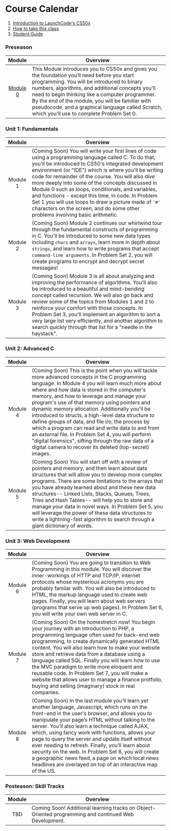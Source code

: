 # Course Calendar

1. [Introduction to LaunchCode's CS50x](../../..)
2. [How to take this class](../how-to-take-this-class)
3. <a href="https://docs.google.com/document/d/19HIMxU_RtVV0PcGpuL71KmAoQh-KTgyPGpWWLcmwo58/edit?usp=sharing" target="_blank">Student Guide</a>

### Preseason
|Module | Overview |
| :-------------: |-------------|
| [Module 0](./module0) | This Module introduces you to CS50x and gives you the foundation you’ll need before you start programming. You will be introduced to binary numbers, algorithms, and additional concepts you’ll need to begin thinking like a computer programmer. By the end of the module, you will be familiar with pseudocode, and a graphical language called Scratch, which you'll use to complete Problem Set 0. |

### Unit 1: Fundamentals
|Module | Overview |
| :-------------: |-------------|
| Module 1 | (Coming Soon) You will write your first lines of code using a programming language called C. To do that, you'll be introduced to CS50's integrated development environment (or "IDE") which is where you'll be writing code for remainder of the course. You will also dive more deeply into some of the concepts discussed in Module 0 such as loops, conditionals, and variables, and functions - except this time, in code. In Problem Set 1 you will use loops to draw a picture made of `'#'` characters on the screen, and do some other problems involving basic arithmetic. |
| Module 2 | (Coming Soon) Module 2 continues our whirlwind tour through the fundamental constructs of programming in C. You'll be introduced to some new data types including `chars` and `arrays`, learn more in depth about `strings`, and learn how to write programs that accept `command-line arguments`.  In Problem Set 2, you will create programs to encrypt and decrypt secret messages! |
| Module 3 | (Coming Soon) Module 3 is all about analyzing and improving the performance of algorithms. You'll also be introduced to a beautiful and mind-bending concept called recursion. We will also go back and review some of the topics from Modules 1 and 2 to reinforce your comfort with those concepts. In Problem Set 3, you'll implement an algorithm to sort a very large list very efficiently, and another algorithm to search quickly through that list for a "needle in the haystack".

### Unit 2: Advanced C
|Module | Overview |
| :-------------: |-------------|
| Module 4 | (Coming Soon) This is the point when you will tackle more advanced concepts in the C programming language. In Module 4 you will learn much more about where and how data is stored in the computer's memory, and how to leverage and manage your program's use of that memory using pointers and dynamic memory allocation. Additionally you'll be introduced to structs, a high-level data structure to define groups of data, and file i/o, the process by which a program can read and write data to and from an external file. In Problem Set 4, you will perform "digital forensics", sifting through the raw data of a digital camera to recover its deleted (top-secret) images. |
| Module 5 | (Coming Soon) You will start off with a review of pointers and memory, and then learn about data structures that will allow you to develop more complex programs. There are some limitations to the arrays that you have already learned about and these new data structures-- Linked Lists, Stacks, Queues, Trees, Tries and Hash Tables-- will help you to store and manage your data in novel ways. In Problem Set 5, you will leverage the power of these data structures to write a lightning-fast algorithm to search through a giant dictionary of words. |

### Unit 3: Web Development
|Module | Overview |
| :-------------: |-------------|
| Module 6 | (Coming Soon) You are going to transition to Web Programming in this module. You will discover the inner-workings of HTTP and TCP/IP, internet protocols whose mysterious acronyms you are probably familar with. You will also be introduced to HTML, the markup language used to create web pages. Finally, you will learn about web servers (programs that serve up web pages). In Problem Set 6, you will write your own web server in C.|
| Module 7 | (Coming Soon) On the homestretch now! You begin your journey with an introduction to PHP, a programming language often used for back-end web programming, to create dynamically generated HTML content. You will also learn how to make your website store and retrieve data from a database using a language called SQL. Finally you will learn how to use the MVC paradigm to write more eloquent and reusable code. In Problem Set 7, you will make a website that allows user to manage a finance protfolio, buying and selling (imaginary) stock in real companies. |
| Module 8 | (Coming Soon) In the last module you’ll learn yet another language, Javascript, which runs on the front-end in the user's browser, and allows you to manipulate your page’s HTML without talking to the server. You’ll also learn a technique called AJAX, which, using fancy work with functions, allows your page to query the server and update itself without ever needing to refresh. Finally, you’ll learn about security on the web. In Problem Set 8, you will create a geographic news feed, a page on which local news headlines are overlayed on top of an interactive map of the US.|


### Posteason: Skill Tracks
|Module | Overview |
| :-------------: |-------------|
TBD | Coming Soon! Additional learning tracks on Object-Oriented programming and continued Web Development.
